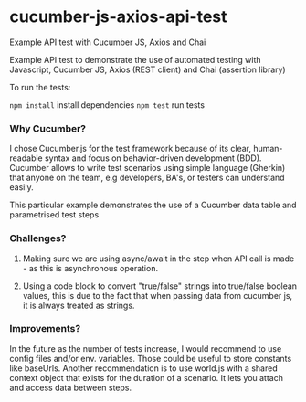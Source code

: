 # cucumber-js-axios-api-test
Example API test with Cucumber JS, Axios and Chai

Example API test to demonstrate the use of automated testing with Javascript, Cucumber JS, Axios (REST client) and Chai (assertion library) 

To run the tests: 

`npm install` install dependencies
`npm test` run tests

### Why Cucumber? 

I chose Cucumber.js for the test framework because of its clear, human-readable syntax and focus on behavior-driven development (BDD). Cucumber allows to write test scenarios using simple language (Gherkin) that anyone on the team, e.g developers, BA's, or testers can understand easily.

This particular example demonstrates the use of a Cucumber data table and parametrised test steps 

### Challenges?

1) Making sure we are using async/await in the step when API call is made - as this is asynchronous operation.

2) Using a code block to convert "true/false" strings into true/false boolean values, this is due to the fact that when passing data from cucumber js, it is always treated as strings.

### Improvements? 

In the future as the number of tests increase, I would recommend to use config files and/or env. variables. Those could be useful to store constants like baseUrls. Another recommendation is to use world.js with a shared context object that exists for the duration of a scenario. It lets you attach and access data between steps.  


